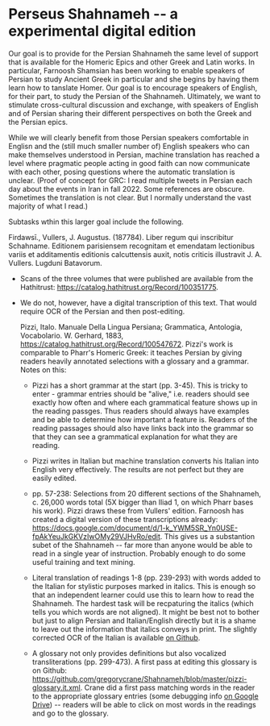 # Perseus Shahnameh -- a experimental digital edition

Our goal is to provide for the Persian Shahnameh the same level of support that is available for the Homeric Epics and other Greek and Latin works. In particular, Farnoosh Shamsian has been working to enable speakers of Persian to study Ancient Greek in particular and she begins by having them learn how to tanslate Homer. Our goal is to encourage speakers of English, for their part, to study the Persian of the Shahnameh. Ultimately, we want to stimulate cross-cultural discussion and exchange, with speakers of English and of Persian sharing their different perspectives on both the Greek and the Persian epics. 

While we will clearly benefit from those Persian speakers comfortable in Englisn and the (still much smaller number of) English speakers who can make themselves understood in Persian, machine translation has reached a level where pragmatic people acting in good faith can now communicate with each other, posing questions where the automatic translation is unclear. (Proof of concept for GRC: I read multiple tweets in Persian each day about the events in Iran in fall 2022. Some references are obscure. Sometimes the translation is not clear. But I normally understand the vast majority of what I read.) 

Subtasks wthin this larger goal include the following.

Firdawsī., Vullers, J. Augustus. (187784). Liber regum qui inscribitur Schahname. Editionem parisiensem recognitam et emendatam lectionibus variis et additamentis editionis calcuttensis auxit, notis criticis illustravit J. A. Vullers. Lugduni Batavorum.

* Scans of the three volumes that were published are available from the Hathitrust: https://catalog.hathitrust.org/Record/100351775. 

* We do not, however, have a digital transcription of this text. That would require OCR of the Persian and then post-editing.


  Pizzi, Italo. Manuale Della Lingua Persiana; Grammatica, Antologia, Vocabolario. W. Gerhard, 1883, https://catalog.hathitrust.org/Record/100547672. Pizzi's work is comparable to Pharr's Homeric Greek: it teaches Persian by giving readers heavily annotated selections with a glossary and a grammar. Notes on this:

  * Pizzi has a short grammar at the start (pp. 3-45). This is tricky to enter - grammar entries should be "alive," i.e. readers should see exactly how often and where each grammatical feature shows up in the reading passges. Thus readers should always have examples and be able to determine how important a feature is. Readers of the reading passages should also have links back into the grammar so that they can see a grammatical explanation for what they are reading.

  * Pizzi writes in Italian but machine translation converts his Italian into English very effectively. The results are not perfect but they are easily edited. 

  * pp. 57-238: Selections from 20 different sections of the Shahnameh, c. 26,000 words total (5X bigger than Iliad 1, on which Pharr bases his work). Pizzi draws these from Vullers' edition. Farnoosh has created a digital version of these transcriptions already: https://docs.google.com/document/d/1-k_YWM5SR_Yn0USE-fpAkYeuJkGKVzIwOMy29VJHvRo/edit. This gives us a substantion subet of the Shahnameh -- far more than anyone would be able to read in a single year of instruction. Probably enough to do some useful training and text mining.

  * Literal translation of readings 1-8 (pp. 239-293) with words added to the Italian for stylistic purposes marked in italics. This is enough so that an independent learner could use this to learn how to read the Shahnameh. The hardest task will be recpaturing the italics (which tells you which words are not aligned). It might be best not to bother but just to align Persian and Italian/English directly but it is a shame to leave out the information that italics conveys in print. The slightly corrected OCR of the Italian is available [on Github](https://github.com/gregorycrane/Shahnameh/blob/master/pizzi.littrans.txt).

  * A glossary not only provides definitions but also vocalized transliterations (pp. 299-473). A first pass at editing this glossary is on Github: https://github.com/gregorycrane/Shahnameh/blob/master/pizzi-glossary.it.xml. Crane did a first pass matching words in the reader to the appropriate glossary entries (some debugging info [on Google Drive](https://docs.google.com/spreadsheets/d/12Y0Icmzg7NO-zjFfV8_XuHfhGEgYlUHNizk19VRtKoM/edit#gid=0)) -- readers will be able to click on most words in the readings and go to the glossary.

  

